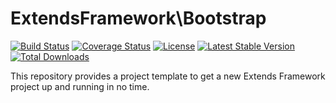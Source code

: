 # ExtendsFramework\Bootstrap
[![Build Status](https://travis-ci.org/extendsframework/extends-bootstrap.svg?branch=master)](https://travis-ci.org/extendsframework/extends-bootstrap)
[![Coverage Status](https://coveralls.io/repos/github/extendsframework/extends-bootstrap/badge.svg?branch=master)](https://coveralls.io/github/extendsframework/extends-bootstrap?branch=master)
[![License](https://poser.pugx.org/extendsframework/extends-bootstrap/license)](https://packagist.org/packages/extendsframework/extends-bootstrap)
[![Latest Stable Version](https://poser.pugx.org/extendsframework/extends-bootstrap/v/stable)](https://packagist.org/packages/extendsframework/extends-bootstrap)
[![Total Downloads](https://poser.pugx.org/extendsframework/extends-bootstrap/downloads)](https://packagist.org/packages/extendsframework/extends-bootstrap)

This repository provides a project template to get a new Extends Framework project up and running in no time.
